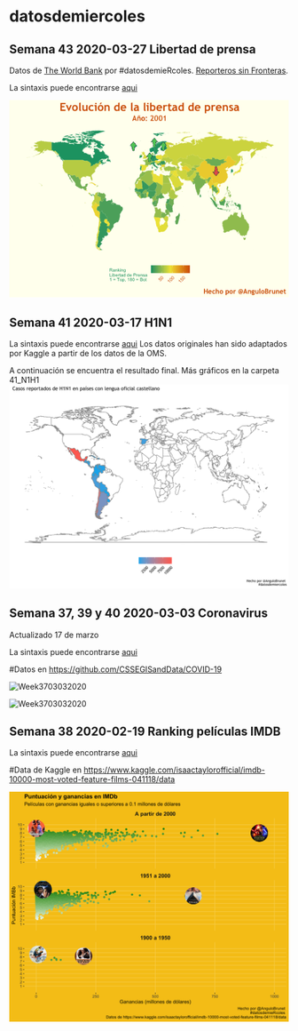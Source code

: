 # datosdemiercoles
 ##  Semana 43	2020-03-27	Libertad de prensa
 Datos de [The World Bank](https://tcdata360.worldbank.org/indicators/h3f86901f?country=BRA&indicator=32416&viz=line_chart&years=2001,2019) por #datosdemieRcoles.  [Reporteros sin Fronteras](https://www.rsf-es.org/). 

 La sintaxis puede encontrarse [aqui](https://github.com/AnguloB/datosdemiercoles/blob/master/42_Libertad/0_Libertad.R)

![graph3](https://github.com/AnguloB/datosdemiercoles/blob/master/42_Libertad/Libertad_1.gif)


 ##  Semana 41	2020-03-17	H1N1
 

 La sintaxis puede encontrarse [aqui](https://github.com/AnguloB/datosdemiercoles/blob/master/41_H1N1/H1N1.R)
Los datos originales han sido adaptados por Kaggle a partir de los datos de la OMS.

A continuación se encuentra el resultado final. Más gráficos en la carpeta 41_N1H1
![graph3](https://github.com/AnguloB/datosdemiercoles/blob/master/41_H1N1/Paises_ESP_mapa.png)



 ##  Semana 37, 39 y 40	2020-03-03	Coronavirus 
 Actualizado 17 de marzo 
 
 La sintaxis puede encontrarse [aqui](https://github.com/AnguloB/datosdemiercoles/blob/master/37_3940_Coronavirus/coronavirus.R)

#Datos en https://github.com/CSSEGISandData/COVID-19

![Week3703032020](https://github.com/AnguloB/datosdemiercoles/blob/master/37_3940_Coronavirus/confirmed_200317.gif)

 ![Week3703032020](https://github.com/AnguloB/datosdemiercoles/blob/master/37_3940_Coronavirus/deaths_200317.gif)


 


 ##  Semana 38	2020-02-19	Ranking películas IMDB
 La sintaxis puede encontrarse [aqui](https://github.com/AnguloB/datosdemiercoles/blob/master/38_Ranking%20peliculas%20IMDB/RankingIMBD.R)

#Data de Kaggle en https://www.kaggle.com/isaactaylorofficial/imdb-10000-most-voted-feature-films-041118/data

![Week38200220](https://github.com/AnguloB/datosdemiercoles/blob/master/38_Ranking%20peliculas%20IMDB/IMBD_esp.png)

 
